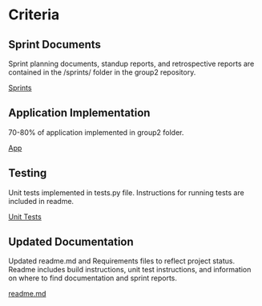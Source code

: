 # Criteria

## Sprint Documents
Sprint planning documents, standup reports, and retrospective reports are contained
in the /sprints/ folder in the group2 repository.

[Sprints](https://github.com/cs3450group2/group2/tree/main/sprints)

## Application Implementation
70-80% of application implemented in group2 folder.

[App](https://github.com/cs3450group2/group2/tree/main/group2)

## Testing
Unit tests implemented in tests.py file. Instructions for running tests are included in readme.

[Unit Tests](https://github.com/cs3450group2/group2/blob/main/group2/lawndromat/tests.py)

## Updated Documentation
Updated readme.md and Requirements files to reflect project status. Readme includes build instructions,
unit test instructions, and information on where to find documentation and sprint reports.

[readme.md](https://github.com/cs3450group2/group2/blob/main/README.md)